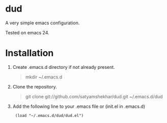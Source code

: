 dud
===

A very simple emacs configuration.

Tested on emacs 24.

Installation
============

1. Create .emacs.d directory if not already present.
    
    > mkdir ~/.emacs.d

2. Clone the repository.
    
    > git clone git://github.com/satyamshekhar/dud.git ~/.emacs.d/dud

3. Add the following line to your .emacs file or (init.el in .emacs.d)

    <code> (load "~/.emacs.d/dud/dud.el") </code>

